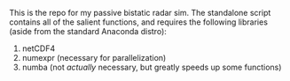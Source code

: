 This is the repo for my passive bistatic radar sim.
The standalone script contains all of the salient functions, and requires the following libraries (aside from the standard Anaconda distro):
1. netCDF4
2. numexpr (necessary for parallelization)
3. numba (not *actually* necessary, but greatly speeds up some functions)
